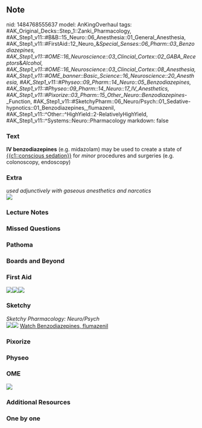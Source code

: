 ## Note
nid: 1484768555637
model: AnKingOverhaul
tags: #AK_Original_Decks::Step_1::Zanki_Pharmacology, #AK_Step1_v11::#B&B::15_Neuro::06_Anesthesia::01_General_Anesthesia, #AK_Step1_v11::#FirstAid::12_Neuro_&_Special_Senses::06_Pharm::03_Benzodiazepines, #AK_Step1_v11::#OME::16_Neuroscience::03_Clincial_Cortex::02_GABA_Receptors_&_Alcohol, #AK_Step1_v11::#OME::16_Neuroscience::03_Clincial_Cortex::08_Anesthesia, #AK_Step1_v11::#OME_banner::Basic_Science::16_Neuroscience::20_Anesthesia, #AK_Step1_v11::#Physeo::09_Pharm::14_Neuro::05_Benzodiazepines, #AK_Step1_v11::#Physeo::09_Pharm::14_Neuro::17_IV_Anesthetics, #AK_Step1_v11::#Pixorize::03_Pharm::15_Other_Neuro::Benzodiazepines_-_Function, #AK_Step1_v11::#SketchyPharm::06_Neuro/Psych::01_Sedative-hypnotics::01_Benzodiazepines,_flumazenil, #AK_Step1_v11::^Other::^HighYield::2-RelativelyHighYield, #AK_Step1_v11::^Systems::Neuro::Pharmacology
markdown: false

### Text
<div>
  <b>IV benzodiazepines</b> (e.g. midazolam) may be used to create
  a state of <u>{{c1::conscious sedation}}</u> for <i>minor</i>
  procedures and surgeries (e.g. colonoscopy, endoscopy)
</div>

### Extra
<div>
  <i>used adjunctively with gaseous anesthetics and narcotics</i>
</div><img src="paste-335140593074683.jpg">

### Lecture Notes


### Missed Questions


### Pathoma


### Boards and Beyond


### First Aid
<img src="paste-761879953670145.jpg"><img src=
"paste-674159541616643.jpg"><img src="paste-765672409792513.jpg">

### Sketchy
<div>
  <i>Sketchy Pharmacology: Neuro/Psych</i>
</div><img src=
"paste-c4ada843eaf0c18ad29b5f9d8b46ba1f7075bc32.png"><img src=
"paste-f845f7bd2283697ca6efebc1268473d70f3aad1f.png"> <a href=
"https://dashboard.sketchy.com/study/medical/courses/medical-pharmacology/units/medical-pharmacology-neuro-psych/videos/medical-pharmacology-neuropsych-sedative-hypnotics-benzodiazepines-flumazenil?utm_source=anki&utm_medium=partnership&utm_campaign=february_update&utm_content=medical">
Watch Benzodiazepines, flumazenil</a>

### Pixorize


### Physeo


### OME
<div class="ome-widget">
  <a href=
  "https://onlinemeded.org/spa/neuroscience/anesthesia/acquire?ref=anki">
  <img src="_OME_AnkiFlashcards_Lesson_5.png"></a>
</div>

### Additional Resources


### One by one

